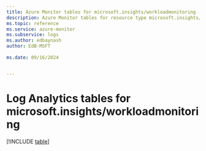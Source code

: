 ```yaml
---
title: Azure Monitor tables for microsoft.insights/workloadmonitoring
description: Azure Monitor tables for resource type microsoft.insights/workloadmonitoring
ms.topic: reference
ms.service: azure-monitor
ms.subservice: logs
ms.author: edbaynash
author: EdB-MSFT
   
ms.date: 09/16/2024


---
```


# Log Analytics tables for microsoft.insights/workloadmonitoring  

[!INCLUDE [table](~/reusable-content/ce-skilling/azure/includes/azure-monitor/reference/tables/microsoft-insights_workloadmonitoring-include.md)]

